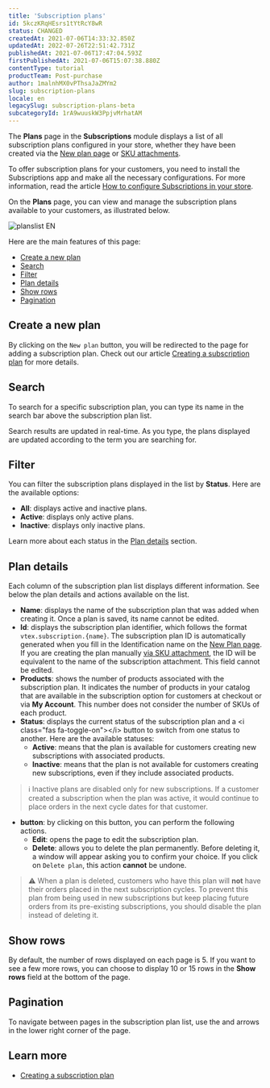 ```yaml
---
title: 'Subscription plans'
id: 5kczKRqHEsrs1tYtRcY8wR
status: CHANGED
createdAt: 2021-07-06T14:33:32.850Z
updatedAt: 2022-07-26T22:51:42.731Z
publishedAt: 2021-07-06T17:47:04.593Z
firstPublishedAt: 2021-07-06T15:07:38.880Z
contentType: tutorial
productTeam: Post-purchase
author: 1malnhMX0vPThsaJaZMYm2
slug: subscription-plans
locale: en
legacySlug: subscription-plans-beta
subcategoryId: 1rA9wuuskW3PpjvMrhatAM
---
```


The **Plans** page in the **Subscriptions** module displays a list of all subscription plans configured in your store, whether they have been created via the [New plan page](https://help.vtex.com/en/tutorial/como-criar-um-plano-de-assinatura-beta--1qGRoFczm98Wgt81f9mUqC) or [SKU attachments](https://help.vtex.com/en/tutorial/como-criar-um-anexo-de-assinatura--2bUuKyPflA8cOGLv8OvaKK). 

To offer subscription plans for your customers, you need to install the Subscriptions app and make all the necessary configurations. For more information, read the article [How to configure Subscriptions in your store](https://help.vtex.com/en/tutorial/como-configurar-assinaturas--1FA9dfE7vJqxBna9Nft5Sj).

On the **Plans** page, you can view and manage the subscription plans available to your customers, as illustrated below.

![planslist EN](//images.ctfassets.net/alneenqid6w5/5PAOM3BmvgeIjU1ruAmEYG/0355551976bbb3465d4ddad5ca8cd254/planslist_EN.png)

Here are the main features of this page:

* [Create a new plan](#create-a-new-plan)
* [Search](#search)
* [Filter](#filter)
* [Plan details](#plan-details)
* [Show rows](#show-rows)
* [Pagination](#pagination)

## Create a new plan

By clicking on the `New plan` button, you will be redirected to the page for adding a subscription plan. Check out our article [Creating a subscription plan](https://help.vtex.com/en/tutorial/como-criar-um-plano-de-assinatura-beta--1qGRoFczm98Wgt81f9mUqC) for more details.

## Search

To search for a specific subscription plan, you can type its name in the search bar above the subscription plan list.

Search results are updated in real-time. As you type, the plans displayed are updated according to the term you are searching for.

## Filter

You can filter the subscription plans displayed in the list by **Status**. Here are the available options:

* **All**: displays active and inactive plans.
* **Active**: displays only active plans.
* **Inactive**: displays only inactive plans.

Learn more about each status in the [Plan details](#plan-details) section.

## Plan details

Each column of the subscription plan list displays different information. See below the plan details and actions available on the list.

* **Name**: displays the name of the subscription plan that was added when creating it. Once a plan is saved, its name cannot be edited.
* **Id**: displays the subscription plan identifier, which follows the format `vtex.subscription.{name}`. The subscription plan ID is automatically generated when you fill in the Identification name on the [New Plan page](https://help.vtex.com/en/tutorial/como-criar-um-plano-de-assinatura-beta--1qGRoFczm98Wgt81f9mUqC). If you are creating the plan manually [via SKU attachment](https://help.vtex.com/en/tutorial/como-criar-um-anexo-de-assinatura--2bUuKyPflA8cOGLv8OvaKK), the ID will be equivalent to the name of the subscription attachment. This field cannot be edited.
* **Products**: shows the number of products associated with the subscription plan. It indicates the number of products in your catalog that are available in the subscription option for customers at checkout or via __My Account__. This number does not consider the number of SKUs of each product.
* **Status**: displays the current status of the subscription plan and a &lt;i class="fas fa-toggle-on">&lt;/i> button to switch from one status to another. Here are the available statuses:
    * **Active**: means that the plan is available for customers creating new subscriptions with associated products.
    * **Inactive**: means that the plan is not available for customers creating new subscriptions, even if they include associated products.

>ℹ️ Inactive plans are disabled only for new subscriptions. If a customer created a subscription when the plan was active, it would continue to place orders in the next cycle dates for that customer.

* <i class="fas fa-ellipsis-v"></i> **button**: by clicking on this button, you can perform the following actions.
    * **Edit**: opens the page to edit the subscription plan.
    * **Delete**: allows you to delete the plan permanently. Before deleting it, a window will appear asking you to confirm your choice. If you click on `Delete plan`, this action **cannot** be undone.

>⚠️ When a plan is deleted, customers who have this plan will **not** have their orders placed in the next subscription cycles. To prevent this plan from being used in new subscriptions but keep placing future orders from its pre-existing subscriptions, you should disable the plan instead of deleting it.

## Show rows

By default, the number of rows displayed on each page is 5. If you want to see a few more rows, you can choose to display 10 or 15 rows in the **Show rows** field at the bottom of the page.

## Pagination

To navigate between pages in the subscription plan list, use the <i class="fas fa-chevron-left"></i> and <i class="fas fa-chevron-right"></i> arrows in the lower right corner of the page.

## Learn more

* [Creating a subscription plan](https://help.vtex.com/en/tutorial/como-criar-um-plano-de-assinatura-beta--1qGRoFczm98Wgt81f9mUqC)
